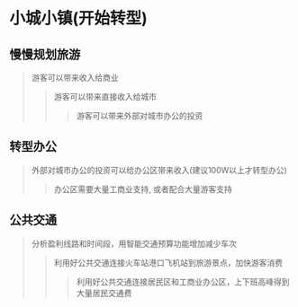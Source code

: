 # 小城小镇(开始转型)

## 慢慢规划旅游
> 游客可以带来收入给商业
>> 游客可以带来直接收入给城市
>>> 游客可以带来外部对城市办公的投资

## 转型办公
> 外部对城市办公的投资可以给办公区带来收入(建议100W以上才转型办公)
>> 办公区需要大量工商业支持, 或者配合大量游客支持

## 公共交通
> 分析盈利线路和时间段，用智能交通预算功能增加减少车次
>> 利用好公共交通连接火车站港口飞机站到旅游景点，加快游客消费
>>> 利用好公共交通连接居民区和工商业办公区，上下班高峰得到大量居民交通费

